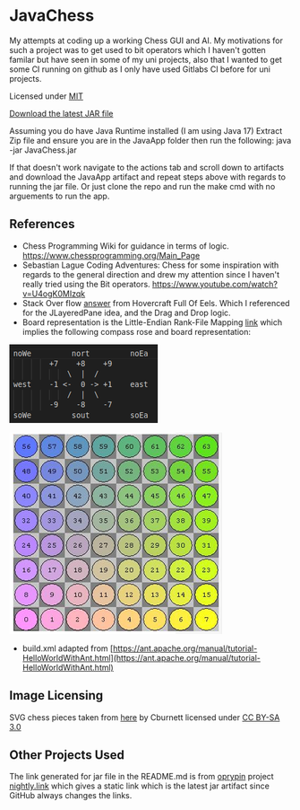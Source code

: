 # JavaChess

My attempts at coding up a working Chess GUI and AI.
My motivations for such a project was to get used to bit operators which I haven't gotten familar but have seen in some of my uni projects, also that I wanted to get some CI running on github as I only have used Gitlabs CI before for uni projects.

Licensed under [MIT](https://github.com/notbeckhamster/JavaChess/blob/main/LICENSE)


[Download the latest JAR file](https://nightly.link/notbeckhamster/JavaChess/workflows/ant/main/JavaApp.zip)

Assuming you do have Java Runtime installed (I am using Java 17)
Extract Zip file and ensure you are in the JavaApp folder then run the following: java -jar JavaChess.jar

If that doesn't work navigate to the actions tab and scroll down to artifacts and download the JavaApp artifact and repeat steps above with regards to running the jar file. Or just clone the repo and run the make cmd with no arguements to run the app.

## References
* Chess Programming Wiki for guidance in terms of logic. https://www.chessprogramming.org/Main_Page
* Sebastian Lague Coding Adventures: Chess for some inspiration with regards to the general direction and drew my attention since I haven't really tried using the Bit operators. 
https://www.youtube.com/watch?v=U4ogK0MIzqk
* Stack Over flow [answer](https://stackoverflow.com/a/4687759) from Hovercraft Full Of Eels. Which I referenced for the JLayeredPane idea, and the Drag and Drop logic.
* Board representation is the Little-Endian Rank-File Mapping [link](https://www.chessprogramming.org/Square_Mapping_Considerations) which implies the following compass rose and board representation:

![compass rose](readmeImages/compassRose.png)


![chess board map](readmeImages/chessBoardMap.png)

* build.xml adapted from [https://ant.apache.org/manual/tutorial-HelloWorldWithAnt.html](https://ant.apache.org/manual/tutorial-HelloWorldWithAnt.html)
## Image Licensing
SVG chess pieces taken from [here](https://commons.wikimedia.org/wiki/Category:SVG_chess_pieces) by Cburnett licensed under [CC BY-SA 3.0](https://creativecommons.org/licenses/by-sa/3.0/)

## Other Projects Used 
The link generated for jar file in the README.md is from [oprypin](https://github.com/oprypin) project [nightly.link](https://github.com/oprypin/nightly.link) which gives a static link which is the latest jar artifact since GitHub always changes the links.
